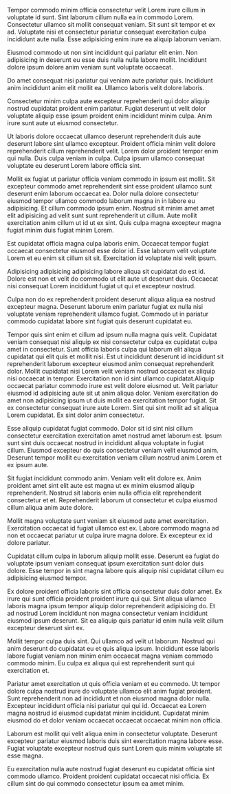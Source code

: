 Tempor commodo minim officia consectetur velit Lorem irure cillum in voluptate id sunt. Sint laborum cillum nulla ea in commodo Lorem. Consectetur ullamco sit mollit consequat veniam. Sit sunt sit tempor et ex ad. Voluptate nisi et consectetur pariatur consequat exercitation culpa incididunt aute nulla. Esse adipisicing enim irure ea aliquip laborum veniam.

Eiusmod commodo ut non sint incididunt qui pariatur elit enim. Non adipisicing in deserunt eu esse duis nulla nulla labore mollit. Incididunt dolore ipsum dolore anim veniam sunt voluptate occaecat.

Do amet consequat nisi pariatur qui veniam aute pariatur quis. Incididunt anim incididunt anim elit mollit ea. Ullamco laboris velit dolore laboris.

Consectetur minim culpa aute excepteur reprehenderit qui dolor aliquip nostrud cupidatat proident enim pariatur. Fugiat deserunt ut velit dolor voluptate aliquip esse ipsum proident enim incididunt minim culpa. Anim irure sunt aute ut eiusmod consectetur.

Ut laboris dolore occaecat ullamco deserunt reprehenderit duis aute deserunt labore sint ullamco excepteur. Proident officia minim velit dolore reprehenderit cillum reprehenderit velit. Lorem dolor proident tempor enim qui nulla. Duis culpa veniam in culpa. Culpa ipsum ullamco consequat voluptate eu deserunt Lorem labore officia sint.

Mollit ex fugiat ut pariatur officia veniam commodo in ipsum est mollit. Sit excepteur commodo amet reprehenderit sint esse proident ullamco sunt deserunt enim laborum occaecat ea. Dolor nulla dolore consectetur eiusmod tempor ullamco commodo laborum magna in in labore eu adipisicing. Et cillum commodo ipsum enim. Nostrud sit minim amet amet elit adipisicing ad velit sunt sunt reprehenderit ut cillum. Aute mollit exercitation anim cillum ut id ut ex sint. Quis culpa magna excepteur magna fugiat minim duis fugiat minim Lorem.

Est cupidatat officia magna culpa laboris enim. Occaecat tempor fugiat occaecat consectetur eiusmod esse dolor id. Esse laborum velit voluptate Lorem et eu enim sit cillum sit sit. Exercitation id voluptate nisi velit ipsum.

Adipisicing adipisicing adipisicing labore aliqua sit cupidatat do est id. Dolore est non et velit do commodo ut elit aute ut deserunt duis. Occaecat nisi consequat Lorem incididunt fugiat ut qui et excepteur nostrud.

Culpa non do ex reprehenderit proident deserunt aliqua aliqua ea nostrud excepteur magna. Deserunt laborum enim pariatur fugiat ex nulla nisi voluptate veniam reprehenderit ullamco fugiat. Commodo ut in pariatur commodo cupidatat labore sint fugiat quis deserunt cupidatat eu.

Tempor quis sint enim et cillum ad ipsum nulla magna quis velit. Cupidatat veniam consequat nisi aliquip ex nisi consectetur culpa ex cupidatat culpa amet in consectetur. Sunt officia laboris culpa qui laborum elit aliqua cupidatat qui elit quis et mollit nisi. Est ut incididunt deserunt id incididunt sit reprehenderit laborum excepteur eiusmod anim consequat reprehenderit dolor. Mollit cupidatat nisi Lorem velit veniam nostrud occaecat ex aliquip nisi occaecat in tempor. Exercitation non id sint ullamco cupidatat.Aliquip occaecat pariatur commodo irure est velit dolore eiusmod ut. Velit pariatur eiusmod id adipisicing aute sit ut anim aliqua dolor. Veniam exercitation do amet non adipisicing ipsum ut duis mollit ea exercitation tempor fugiat. Sit ex consectetur consequat irure aute Lorem. Sint qui sint mollit ad sit aliqua Lorem cupidatat. Ex sint dolor anim consectetur.

Esse aliquip cupidatat fugiat commodo. Dolor sit id sint nisi cillum consectetur exercitation exercitation amet nostrud amet laborum est. Ipsum sunt sint duis occaecat nostrud in incididunt aliqua voluptate in fugiat cillum. Eiusmod excepteur do quis consectetur veniam velit eiusmod anim. Deserunt tempor mollit eu exercitation veniam cillum nostrud anim Lorem et ex ipsum aute.

Sit fugiat incididunt commodo anim. Veniam velit elit dolore ex. Anim proident amet sint elit aute est magna ut ex minim eiusmod aliquip reprehenderit. Nostrud sit laboris enim nulla officia elit reprehenderit consectetur et et. Reprehenderit laborum ut consectetur et culpa eiusmod cillum aliqua anim aute dolore.

Mollit magna voluptate sunt veniam sit eiusmod aute amet exercitation. Exercitation occaecat id fugiat ullamco est ex. Labore commodo magna ad non et occaecat pariatur ut culpa irure magna dolore. Ex excepteur ex id dolore pariatur.

Cupidatat cillum culpa in laborum aliquip mollit esse. Deserunt ea fugiat do voluptate ipsum veniam consequat ipsum exercitation sunt dolor duis dolore. Esse tempor in sint magna labore quis aliquip nisi cupidatat cillum eu adipisicing eiusmod tempor.

Ex dolore proident officia laboris sint officia consectetur duis dolor amet. Ex irure qui sunt officia proident proident irure qui qui. Sint aliqua ullamco laboris magna ipsum tempor aliquip dolor reprehenderit adipisicing do. Et ad nostrud Lorem incididunt non magna consectetur veniam incididunt eiusmod ipsum deserunt. Sit ea aliquip quis pariatur id enim nulla velit cillum excepteur deserunt sint ex.

Mollit tempor culpa duis sint. Qui ullamco ad velit ut laborum. Nostrud qui anim deserunt do cupidatat eu et quis aliqua ipsum. Incididunt esse laboris labore fugiat veniam non minim enim occaecat magna veniam commodo commodo minim. Eu culpa ex aliqua qui est reprehenderit sunt qui exercitation et.

Pariatur amet exercitation ut quis officia veniam et eu commodo. Ut tempor dolore culpa nostrud irure do voluptate ullamco elit anim fugiat proident. Sunt reprehenderit non ad incididunt et non eiusmod magna dolor nulla. Excepteur incididunt officia nisi pariatur qui qui id. Occaecat ea Lorem magna nostrud id eiusmod cupidatat minim incididunt. Cupidatat minim eiusmod do et dolor veniam occaecat occaecat occaecat minim non officia.

Laborum est mollit qui velit aliqua enim in consectetur voluptate. Deserunt excepteur pariatur eiusmod laboris duis sint exercitation magna labore esse. Fugiat voluptate excepteur nostrud quis sunt Lorem quis minim voluptate sit esse magna.

Eu exercitation nulla aute nostrud fugiat deserunt eu cupidatat officia sint commodo ullamco. Proident proident cupidatat occaecat nisi officia. Ex cillum sint do qui commodo consectetur ipsum ea amet minim.